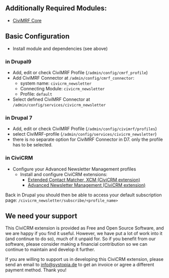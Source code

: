 ## Additionally Required Modules:

* [CiviMRF Core](https://drupal.org/project/cmrf_core)

## Basic Configuration

* Install module and dependencies (see above)
### in Drupal9
* Add, edit or check CiviMRF Profile (`/admin/config/cmrf_profile`)
* Add CiviMRF Connector at `/admin/config/cmrf_connector`:
  * system name: `civicrm_newsletter`
  * Connecting Module: `civicrm_newsletter`
  * Profile: `default`
* Select defined CiviMRF Connector at
  `/admin/config/services/civicrm_newsletter`
### in Drupal 7
* Add, edit or check CiviMRF Profile (`/admin/config/civimrf/profiles`)
* select CiviMRF-profile (`/admin/config/services/civicrm_newsletter`)
* there is no separate option for CiviMRF Connector in D7. only the profile has to be selected.
### in CiviCRM
* Configure your Advanced Newsletter Management profiles
  * Install and configure CiviCRM extensions:
    * [Extended Contact Matcher, XCM (CiviCRM extension)](https://github.com/systopia/de.systopia.xcm)
    * [Advanced Newsletter Management (CiviCRM extension)](https://github.com/systopia/de.systopia.newsletter)

Back in Drupal you should then be able to access your default subscription page:
`/civicrm_newsletter/subscribe/<profile_name>`

## We need your support
This CiviCRM extension is provided as Free and Open Source Software, 
and we are happy if you find it useful. However, we have put a lot of work into it 
(and continue to do so), much of it unpaid for. So if you benefit from our software, 
please consider making a financial contribution so we can continue to maintain and develop it further.

If you are willing to support us in developing this CiviCRM extension, 
please send an email to info@systopia.de to get an invoice or agree a different payment method. 
Thank you!
